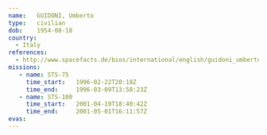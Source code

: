 ```yaml
---
name:	GUIDONI, Umberto
type:	civilian
dob:	1954-08-18
country:
  - Italy
references:
  - http://www.spacefacts.de/bios/international/english/guidoni_umberto.htm
missions:
   - name: STS-75
     time_start:   1996-02-22T20:18Z
     time_end:     1996-03-09T13:58:23Z
   - name: STS-100
     time_start:   2001-04-19T18:40:42Z
     time_end:     2001-05-01T16:11:57Z
evas:
---
```

